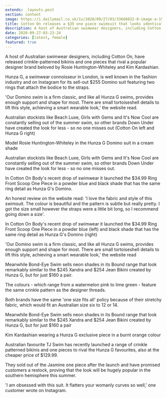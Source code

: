 ```yaml
---
extends: _layouts.post
section: content
image: https://i.dailymail.co.uk/1s/2020/09/27/03/33668832-0-image-a-19_1601172214287.jpg 
title: Cotton On releases a $35 one piece swimsuit that looks identical to a $255 designer version 
description: A host of Australian swimwear designers, including Cotton On, have released crinkle-patterned bikinis and one pieces that rival a popular designer brand beloved by celebrities. 
date: 2020-09-27-03-23-24 
categories: [latest, female] 
featured: true 
--- 
```

A host of Australian swimwear designers, including Cotton On, have released crinkle-patterned bikinis and one pieces that rival a popular designer brand beloved by Rosie Huntington-Whiteley and Kim Kardashian.

Hunza G, a swimwear connoisseur in London, is well known in the fashion industry and on Instagram for its sell-out $255 Domino suit featuring two rings that attach the bodice to the straps.

'Our Domino swim is a firm classic, and like all Hunza G swims, provides enough support and shape for most. There are small tortoiseshell details to lift this style, achieving a smart wearable look,' the website read.

Australian stockists like Beach Luxe, Girls with Gems and It's Now Cool are constantly selling out of the summer swim, so other brands Down Under have created the look for less - so no one misses out (Cotton On left and Hunza G right)

Model Rosie Huntington-Whiteley in the Hunza G Domino suit in a cream shade

Australian stockists like Beach Luxe, Girls with Gems and It's Now Cool are constantly selling out of the summer swim, so other brands Down Under have created the look for less - so no one misses out.

In Cotton On Body's recent drop of swimwear it launched the $34.99 Ring Front Scoop One Piece in a powder blue and black shade that has the same ring detail as Hunza G's Domino.

An honest review on the website read: 'I love the fabric and style of this swimsuit. The colour is beautiful and the pattern is subtle but really pretty. I got the size small however the straps were a little bit long, so I recommend going down a size'. 

In Cotton On Body's recent drop of swimwear it launched the $34.99 Ring Front Scoop One Piece in a powder blue (left) and black shade that has the same ring detail as Hunza G's Domino (right)

'Our Domino swim is a firm classic, and like all Hunza G swims, provides enough support and shape for most. There are small tortoiseshell details to lift this style, achieving a smart wearable look,' the website read

Meanwhile Bond-Eye Swim sells neon shades in its Bound range that look remarkably similar to the $245 Xandra and $254 Jean Bikini created by Hunza G, but for just $160 a pair. 

The colours - which range from a watermelon pink to lime green - feature the same crinkle pattern as the designer threads.

Both brands have the same 'one size fits all' policy because of their stretchy fabric, which would fit an Australian size six to 12 or 14.

Meanwhile Bond-Eye Swim sells neon shades in its Bound range that look remarkably similar to the $245 Xandra and $254 Jean Bikini created by Hunza G, but for just $160 a pair

Kim Kardashian wearing a Hunza G exclusive piece in a burnt orange colour

Australian favourite TJ Swim has recently launched a range of crinkle patterned bikinis and one pieces to rival the Hunza G favourites, also at the cheaper price of $129.99.

They sold out of the Jasmine one piece after the launch and have promised customers a restock, proving that the look will be hugely popular in the southern hemisphere this summer.

'I am obsessed with this suit. It flatters your womanly curves so well,' one customer wrote on Instagram. 

